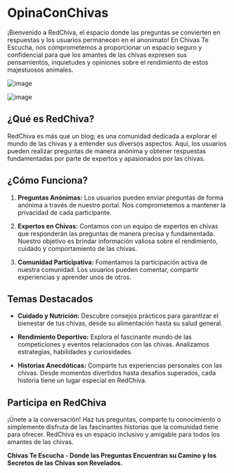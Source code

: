 # OpinaConChivas

¡Bienvenido a RedChiva, el espacio donde las preguntas se convierten en respuestas y los usuarios permanecen en el anonimato! En Chivas Te Escucha, nos comprometemos a proporcionar un espacio seguro y confidencial para que los amantes de las chivas expresen sus pensamientos, inquietudes y opiniones sobre el rendimiento de estos majestuosos animales.


![image](https://github.com/ChristopherVelasco03/OpinaConChivas/assets/155390541/44bef547-e73c-4426-9711-4be221e2627c)

![image](https://github.com/ChristopherVelasco03/OpinaConChivas/assets/155390541/2c0a13be-fba1-4575-93bf-ca6c0894196d)


## ¿Qué es RedChiva?

RedChiva es más que un blog; es una comunidad dedicada a explorar el mundo de las chivas y a entender sus diversos aspectos. Aquí, los usuarios pueden realizar preguntas de manera anónima y obtener respuestas fundamentadas por parte de expertos y apasionados por las chivas.

## ¿Cómo Funciona?

1. **Preguntas Anónimas:** Los usuarios pueden enviar preguntas de forma anónima a través de nuestro portal. Nos comprometemos a mantener la privacidad de cada participante.

2. **Expertos en Chivas:** Contamos con un equipo de expertos en chivas que responderán las preguntas de manera precisa y fundamentada. Nuestro objetivo es brindar información valiosa sobre el rendimiento, cuidado y comportamiento de las chivas.

3. **Comunidad Participativa:** Fomentamos la participación activa de nuestra comunidad. Los usuarios pueden comentar, compartir experiencias y aprender unos de otros.

## Temas Destacados

- **Cuidado y Nutrición:** Descubre consejos prácticos para garantizar el bienestar de tus chivas, desde su alimentación hasta su salud general.

- **Rendimiento Deportivo:** Explora el fascinante mundo de las competiciones y eventos relacionados con las chivas. Analizamos estrategias, habilidades y curiosidades.

- **Historias Anecdóticas:** Comparte tus experiencias personales con las chivas. Desde momentos divertidos hasta desafíos superados, cada historia tiene un lugar especial en RedChiva.

## Participa en RedChiva

¡Únete a la conversación! Haz tus preguntas, comparte tu conocimiento o simplemente disfruta de las fascinantes historias que la comunidad tiene para ofrecer. RedChiva es un espacio inclusivo y amigable para todos los amantes de las chivas.

**Chivas Te Escucha - Donde las Preguntas Encuentran su Camino y los Secretos de las Chivas son Revelados.**
